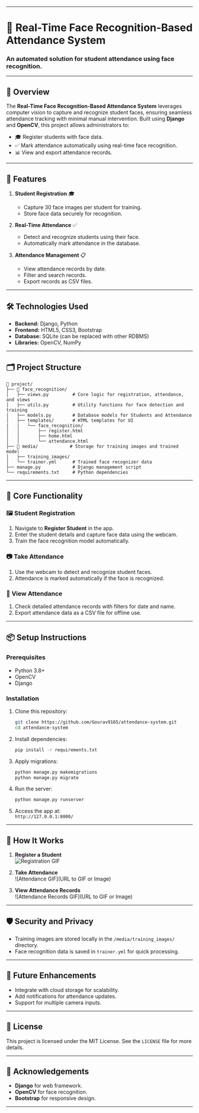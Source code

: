 
---

# 📸 **Real-Time Face Recognition-Based Attendance System**  
### An automated solution for student attendance using face recognition.  

---

## 🌟 **Overview**  
The **Real-Time Face Recognition-Based Attendance System** leverages computer vision to capture and recognize student faces, ensuring seamless attendance tracking with minimal manual intervention. Built using **Django** and **OpenCV**, this project allows administrators to:  
- 🎓 Register students with face data.  
- ✅ Mark attendance automatically using real-time face recognition.  
- 📊 View and export attendance records.  

---

## 🚀 **Features**  
1. **Student Registration** 🎓  
   - Capture 30 face images per student for training.  
   - Store face data securely for recognition.  

2. **Real-Time Attendance** ✅  
   - Detect and recognize students using their face.  
   - Automatically mark attendance in the database.  

3. **Attendance Management** 📋  
   - View attendance records by date.  
   - Filter and search records.  
   - Export records as CSV files.  

---

## 🛠️ **Technologies Used**  
- **Backend:** Django, Python  
- **Frontend:** HTML5, CSS3, Bootstrap  
- **Database:** SQLite (can be replaced with other RDBMS)  
- **Libraries:** OpenCV, NumPy  

---

## 🗂️ **Project Structure**  
```plaintext
📁 project/
├── 📁 face_recognition/
│   ├── views.py         # Core logic for registration, attendance, and views
│   ├── utils.py         # Utility functions for face detection and training
│   ├── models.py        # Database models for Students and Attendance
│   ├── templates/       # HTML templates for UI
|   |   └── face_recognition/ 
│   │       ├── register.html
│   │       ├── home.html
│   │       └── attendance.html
├── 📁 media/            # Storage for training images and trained model
│   ├── training_images/ 
│   └── trainer.yml      # Trained face recognizer data
├── manage.py            # Django management script
└── requirements.txt     # Python dependencies
```

---

## 🎯 **Core Functionality**  

### 🖼️ **Student Registration**  
1. Navigate to **Register Student** in the app.  
2. Enter the student details and capture face data using the webcam.  
3. Train the face recognition model automatically.  

### 📷 **Take Attendance**  
1. Use the webcam to detect and recognize student faces.  
2. Attendance is marked automatically if the face is recognized.  

### 📑 **View Attendance**  
1. Check detailed attendance records with filters for date and name.  
2. Export attendance data as a CSV file for offline use.  

---

## 📦 **Setup Instructions**  

### Prerequisites  
- Python 3.8+  
- OpenCV  
- Django  

### Installation  
1. Clone this repository:  
   ```bash
   git clone https://github.com/Gourav9165/attendance-system.git
   cd attendance-system
   ```

2. Install dependencies:  
   ```bash
   pip install -r requirements.txt
   ```

3. Apply migrations:  
   ```bash
   python manage.py makemigrations
   python manage.py migrate
   ```

4. Run the server:  
   ```bash
   python manage.py runserver
   ```

5. Access the app at:  
   `http://127.0.0.1:8000/`  

---

## 🎥 **How It Works**  

1. **Register a Student**  
   ![Registration GIF](media/Output/Registration/mp4)

2. **Take Attendance**  
   ![Attendance GIF](URL to GIF or Image)

3. **View Attendance Records**  
   ![Attendance Records GIF](URL to GIF or Image)

---

## 🛡️ **Security and Privacy**  
- Training images are stored locally in the `/media/training_images/` directory.  
- Face recognition data is saved in `trainer.yml` for quick processing.  

---

## 📝 **Future Enhancements**  
- Integrate with cloud storage for scalability.  
- Add notifications for attendance updates.  
- Support for multiple camera inputs.   

---

## 📜 **License**  
This project is licensed under the MIT License. See the `LICENSE` file for more details.  

---

## 🙌 **Acknowledgements**  
- **Django** for web framework.  
- **OpenCV** for face recognition.  
- **Bootstrap** for responsive design.   

--- 
